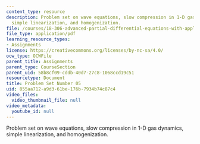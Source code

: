 ```yaml
---
content_type: resource
description: Problem set on wave equations, slow compression in 1-D gas dynamics,
  simple linearization, and homogenization.
file: /courses/18-306-advanced-partial-differential-equations-with-applications-fall-2009/855aa712a9d361be176b7934b74c87c4_MIT18_306f09_pset05_ProblemSet200905.pdf
file_type: application/pdf
learning_resource_types:
- Assignments
license: https://creativecommons.org/licenses/by-nc-sa/4.0/
ocw_type: OCWFile
parent_title: Assignments
parent_type: CourseSection
parent_uid: 58b8cf09-cddb-40d7-27c8-1068ccd19c51
resourcetype: Document
title: Problem Set Number 05
uid: 855aa712-a9d3-61be-176b-7934b74c87c4
video_files:
  video_thumbnail_file: null
video_metadata:
  youtube_id: null
---
```

Problem set on wave equations, slow compression in 1-D gas dynamics, simple linearization, and homogenization.